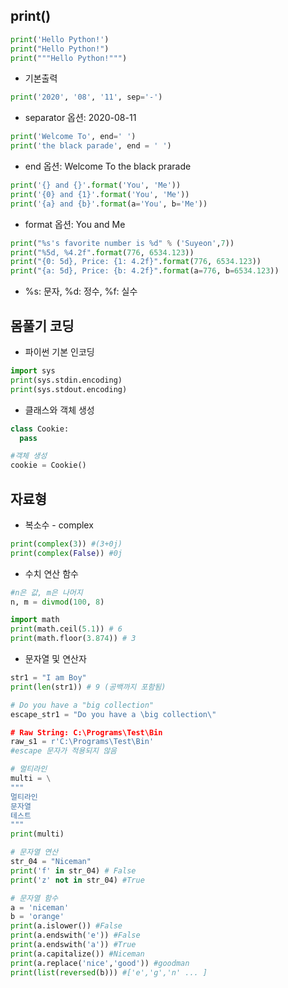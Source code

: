 ## print()
```python
print('Hello Python!')
print("Hello Python!")
print("""Hello Python!""")
```
* 기본출력 

```python
print('2020', '08', '11', sep='-')
```
* separator 옵션: 2020-08-11 

```python
print('Welcome To', end=' ')
print('the black parade', end = ' ')
```
* end 옵션: Welcome To the black prarade

```python
print('{} and {}'.format('You', 'Me'))
print('{0} and {1}'.format('You', 'Me'))
print('{a} and {b}'.format(a='You', b='Me'))
```
* format 옵션: You and Me

```python
print("%s's favorite number is %d" % ('Suyeon',7))
print("%5d, %4.2f".format(776, 6534.123))
print("{0: 5d}, Price: {1: 4.2f}".format(776, 6534.123))
print("{a: 5d}, Price: {b: 4.2f}".format(a=776, b=6534.123))
```
* %s: 문자, %d: 정수, %f: 실수 

## 몸풀기 코딩
* 파이썬 기본 인코딩 
```python
import sys
print(sys.stdin.encoding)
print(sys.stdout.encoding)
```
* 클래스와 객체 생성
```python
class Cookie:
  pass

#객체 생성
cookie = Cookie()
```

## 자료형
* 복소수 - complex
```python
print(complex(3)) #(3+0j)
print(complex(False)) #0j
```
* 수치 연산 함수
```python
#n은 값, m은 나머지
n, m = divmod(100, 8)

import math
print(math.ceil(5.1)) # 6
print(math.floor(3.874)) # 3
```
* 문자열 및 연산자
```python
str1 = "I am Boy"
print(len(str1)) # 9 (공백까지 포함됨)

# Do you have a "big collection"
escape_str1 = "Do you have a \big collection\"

# Raw String: C:\Programs\Test\Bin
raw_s1 = r'C:\Programs\Test\Bin'
#escape 문자가 적용되지 않음

# 멀티라인  
multi = \
"""
멀티라인
문자열
테스트
"""
print(multi)

# 문자열 연산
str_04 = "Niceman"
print('f' in str_04) # False
print('z' not in str_04) #True

# 문자열 함수
a = 'niceman'
b = 'orange'
print(a.islower()) #False
print(a.endswith('e')) #False
print(a.endswith('a')) #True
print(a.capitalize()) #Niceman
print(a.replace('nice','good')) #goodman
print(list(reversed(b))) #['e','g','n' ... ]
```
